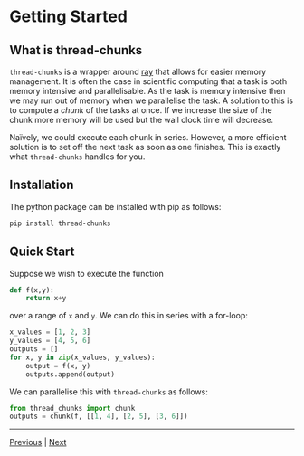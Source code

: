# Getting Started

## What is thread-chunks
``thread-chunks`` is a wrapper around [ray](https://www.ray.io/) that allows for easier memory management. It is often the case in scientific computing that a task is both memory intensive and parallelisable. As the task is memory intensive then we may run out of memory when we parallelise the task. A solution to this is to compute a *chunk* of the tasks at once. If we increase the size of the chunk more memory will be used but the wall clock time will decrease.

Naïvely, we could execute each chunk in series. However, a more efficient solution is to set off the next task as soon as one finishes. This is exactly what ``thread-chunks`` handles for you.
## Installation

The python package can be installed with pip as follows:
```bash
pip install thread-chunks
```

## Quick Start

Suppose we wish to execute the function
```python
def f(x,y):
    return x+y
```
over a range of ``x`` and ``y``. We can do this in series with a for-loop:
```python
x_values = [1, 2, 3]
y_values = [4, 5, 6]
outputs = []
for x, y in zip(x_values, y_values):
    output = f(x, y)
    outputs.append(output)
```

We can parallelise this with ``thread-chunks`` as follows:
```python
from thread_chunks import chunk
outputs = chunk(f, [[1, 4], [2, 5], [3, 6]])
```

---
[Previous](overview.md) | [Next](chunking.md)